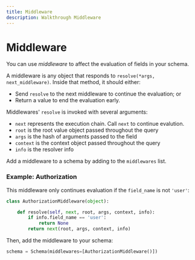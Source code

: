 ```yaml
---
title: Middleware
description: Walkthrough Middleware
---
```


# Middleware

You can use _middleware_ to affect the evaluation of fields in your schema.

A middleware is any object that responds to `resolve(*args, next_middleware)`. Inside that method, it should either:

* Send `resolve` to the next middleware to continue the evaluation; or
* Return a value to end the evaluation early.

Middlewares' `resolve` is invoked with several arguments:

* `next` represents the execution chain. Call `next` to continue evalution.
* `root` is the root value object passed throughout the query
* `args` is the hash of arguments passed to the field
* `context` is the context object passed throughout the query
* `info` is the resolver info

Add a middleware to a schema by adding to the `middlewares` list.


### Example: Authorization

This middleware only continues evaluation if the `field_name` is not `'user'`:

```python
class AuthorizationMiddleware(object):

    def resolve(self, next, root, args, context, info):
        if info.field_name == 'user':
            return None
        return next(root, args, context, info)
```

Then, add the middleware to your schema:

```python
schema = Schema(middlewares=[AuthorizationMiddleware()])
```

